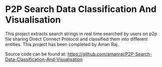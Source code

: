 # P2P Search Data Classification And Visualisation

This project extracts search strings in real time searched by users on p2p file sharing Direct Connect Protocol and classified them into different entities. This project has been completed by Aman Raj.



Source code can be found at: https://github.com/amanraj/P2P-Search-Data-Classification-And-Visualisation


